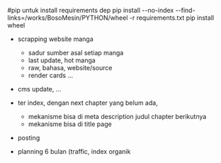 #pip untuk install requirements dep
pip install --no-index --find-links=/works/BosoMesin/PYTHON/wheel -r requirements.txt
pip install wheel

- scrapping website manga
    - sadur sumber asal setiap manga
    - last update, hot manga
    - raw, bahasa, website/source
    - render cards ...

- cms update, ...
- ter index, dengan next chapter yang belum ada,
    - mekanisme bisa di meta description judul chapter berikutnya
    - mekanisme bisa di title page
- posting
- planning 6 bulan (traffic, index organik